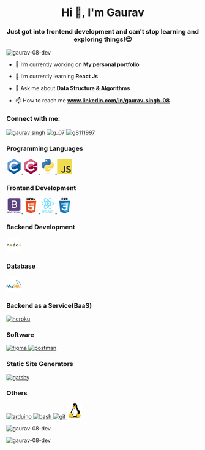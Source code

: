 <h1 align="center">Hi 👋, I'm Gaurav</h1>
<h3 align="center">Just got into frontend development and can't stop learning and exploring things!😉</h3>

<p align="left"> <img src="https://komarev.com/ghpvc/?username=gaurav-08-dev&label=Profile%20views&color=0e75b6&style=flat" alt="gaurav-08-dev" /> </p>

- 🔭 I’m currently working on **My personal portfolio**

- 🌱 I’m currently learning **React Js**

- 💬 Ask me about **Data Structure & Algorithms**

- 📫 How to reach me **www.linkedin.com/in/gaurav-singh-08**

<h3 align="left">Connect with me:</h3>
<p align="left">
<a href="https://linkedin.com/in/gaurav singh" target="blank"><img align="center" src="https://img.icons8.com/ios-filled/50/000000/linkedin-2--v2.png" alt="gaurav singh" height="30" width="40" /></a>
<a href="https://www.leetcode.com/g_07" target="blank"><img align="center" src="https://coderaky.com/images/icons/leetcode.png" alt="g_07" height="30" width="40" /></a>
<a href="https://auth.geeksforgeeks.org/user/g8111997" target="blank"><img align="center" src="https://yt3.ggpht.com/a-/AAuE7mCRb7_J_ebHT30Nah4Zj33GVneCtQio1jQ3tA=s900-mo-c-c0xffffffff-rj-k-no" alt="g8111997" height="30" width="40" /></a>
</p>

<h3 align="left">Programming Languages</h3>
<p align="left"> 
  <a href="https://www.cprogramming.com/" target="_blank"> <img src="https://raw.githubusercontent.com/devicons/devicon/master/icons/c/c-original.svg" alt="c" width="40" height="40"/> </a>   <a href="https://www.w3schools.com/cpp/" target="_blank"> <img src="https://raw.githubusercontent.com/devicons/devicon/master/icons/cplusplus/cplusplus-original.svg" alt="cplusplus" width="40" height="40"/> </a> <a href="https://www.python.org" target="_blank"> <img src="https://raw.githubusercontent.com/devicons/devicon/master/icons/python/python-original.svg" alt="python" width="40" height="40"/> </a>   <a href="https://developer.mozilla.org/en-US/docs/Web/JavaScript" target="_blank"> <img src="https://raw.githubusercontent.com/devicons/devicon/master/icons/javascript/javascript-original.svg" alt="javascript" width="40" height="40"/> </a> 
  
  <h3 align="left">Frontend Development</h3>
<p align="left"> 
  <a href="https://getbootstrap.com" target="_blank"> <img src="https://raw.githubusercontent.com/devicons/devicon/master/icons/bootstrap/bootstrap-plain-wordmark.svg" alt="bootstrap" width="40" height="40"/> </a>  <a href="https://www.w3.org/html/" target="_blank"> <img src="https://raw.githubusercontent.com/devicons/devicon/master/icons/html5/html5-original-wordmark.svg" alt="html5" width="40" height="40"/> </a>  <a href="https://reactjs.org/" target="_blank"> <img src="https://raw.githubusercontent.com/devicons/devicon/master/icons/react/react-original-wordmark.svg" alt="react" width="40" height="40"/> </a>  <a href="https://www.w3schools.com/css/" target="_blank"> <img src="https://raw.githubusercontent.com/devicons/devicon/master/icons/css3/css3-original-wordmark.svg" alt="css3" width="40" height="40"/> </a> </p>
  
   <h3 align="left">Backend Development</h3>
<p align="left"><a href="https://nodejs.org" target="_blank"> <img src="https://raw.githubusercontent.com/devicons/devicon/master/icons/nodejs/nodejs-original-wordmark.svg" alt="nodejs" width="40" height="40"/> </a> </p>

 <h3 align="left">Database</h3>
<p align="left"> <a href="https://www.mysql.com/" target="_blank"> <img src="https://raw.githubusercontent.com/devicons/devicon/master/icons/mysql/mysql-original-wordmark.svg" alt="mysql" width="40" height="40"/> </a>  </p>

 <h3 align="left">Backend as a Service(BaaS)</h3>
<p align="left"> <a href="https://heroku.com" target="_blank"> <img src="https://www.vectorlogo.zone/logos/heroku/heroku-icon.svg" alt="heroku" width="40" height="40"/> </a> 
 </p>
 
  <h3 align="left">Software</h3>
<p align="left"><a href="https://www.figma.com/" target="_blank"> <img src="https://www.vectorlogo.zone/logos/figma/figma-icon.svg" alt="figma" width="40" height="40"/> </a>  
 <a href="https://postman.com" target="_blank"> <img src="https://www.vectorlogo.zone/logos/getpostman/getpostman-icon.svg" alt="postman" width="40" height="40"/> </a>   
 </p>
  
   <h3 align="left">Static Site Generators</h3>
<p align="left"> <a href="https://www.gatsbyjs.com/" target="_blank"> <img src="https://www.vectorlogo.zone/logos/gatsbyjs/gatsbyjs-icon.svg" alt="gatsby" width="40" height="40"/> </a> </p>

 <h3 align="left">Others</h3>
<p align="left"> <a href="https://www.arduino.cc/" target="_blank"> <img src="https://cdn.worldvectorlogo.com/logos/arduino-1.svg" alt="arduino" width="40" height="40"/> </a> 
  <a href="https://www.gnu.org/software/bash/" target="_blank"> <img src="https://www.vectorlogo.zone/logos/gnu_bash/gnu_bash-icon.svg" alt="bash" width="40" height="40"/> </a> 
    <a href="https://git-scm.com/" target="_blank"> <img src="https://www.vectorlogo.zone/logos/git-scm/git-scm-icon.svg" alt="git" width="40" height="40"/> </a>  <a href="https://www.linux.org/" target="_blank"> <img src="https://raw.githubusercontent.com/devicons/devicon/master/icons/linux/linux-original.svg" alt="linux" width="40" height="40"/> </a>  </p>
  

<!-- <p><img align="left" src="https://github-readme-stats.vercel.app/api/top-langs?username=gaurav-08-dev&show_icons=true&locale=en&layout=compact" alt="gaurav-08-dev" /></p>
 -->
<p>&nbsp;<img align="left" src="https://github-readme-stats.vercel.app/api?username=gaurav-08-dev&show_icons=true&locale=en" alt="gaurav-08-dev" /></p>

<p ><img align="left" src="https://github-readme-streak-stats.herokuapp.com/?user=gaurav-08-dev&" alt="gaurav-08-dev" /></p>
